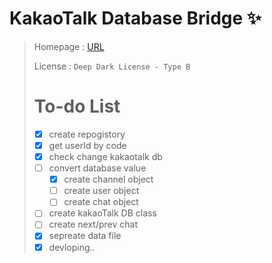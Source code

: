 # KakaoTalk Database Bridge ✨
>
> Homepage : [URL](https://api.mogo.kr/coding/KDB)
>
> License : `Deep Dark License - Type B`
>
> # To-do List
> * [x] create repogistory
> * [x] get userId by code
> * [x] check change kakaotalk db
> * [ ] convert database value
>   * [x] create channel object
>   * [ ] create user object
>   * [ ] create chat object
> * [ ] create kakaoTalk DB class
> * [ ] create next/prev chat
> * [x] sepreate data file
> * [x] devloping..
